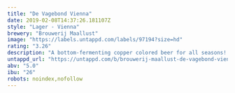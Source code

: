 ```yaml
---
title: "De Vagebond Vienna"
date: 2019-02-08T14:37:26.181107Z
style: "Lager - Vienna"
brewery: "Brouwerij Maallust"
image: "https://labels.untappd.com/labels/97194?size=hd"
rating: "3.26"
description: "A bottom-fermenting copper colored beer for all seasons!  Malty flavor with a slightly bitter aftertaste. The beer is unfiltered and unpasteurized.  Ingredients:  Water, malted barley, hops, and bottom-fermenting yeast  Serving suggestion: Maallust Pint Glass  Serving temperature: 5 to 6 degrees Celsius (41 to 42.8 degrees Fahrenheit)"
untappd_url: "https://untappd.com/b/brouwerij-maallust-de-vagebond-vienna/97194"
abv: "5.0"
ibu: "26"
robots: noindex,nofollow
---
```

